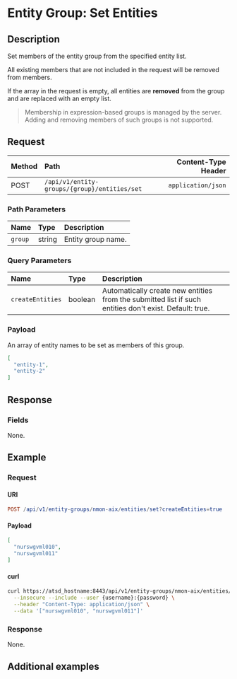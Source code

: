 # Entity Group: Set Entities

## Description

Set members of the entity group from the specified entity list.

All existing members that are not included in the request will be removed from members.

If the array in the request is empty, all entities are **removed** from the group and are replaced with an empty list.

> Membership in expression-based groups is managed by the server. Adding and removing members of such groups is not supported.

## Request

| **Method** | **Path** | **Content-Type Header**|
|:---|:---|---:|
| POST | `/api/v1/entity-groups/{group}/entities/set` | `application/json` |

### Path Parameters

|**Name**|**Type**|**Description**|
|:---|:---|:---|
| `group` |string|Entity group name.|

### Query Parameters

|**Name**|**Type**|**Description**|
|:---|:---|:---|
| `createEntities` | boolean | Automatically create new entities from the submitted list if such entities don't exist. Default: true. |

### Payload

An array of entity names to be set as members of this group.

```json
[
  "entity-1",
  "entity-2"
]
```

## Response

### Fields

None.

## Example

### Request

#### URI

```elm
POST /api/v1/entity-groups/nmon-aix/entities/set?createEntities=true
```

#### Payload

```json
[
  "nurswgvml010",
  "nurswgvml011"
]
```

#### curl

```bash
curl https://atsd_hostname:8443/api/v1/entity-groups/nmon-aix/entities/set?createEntities=true \
  --insecure --include --user {username}:{password} \
  --header "Content-Type: application/json" \
  --data '["nurswgvml010", "nurswgvml011"]'
```

### Response

None.

## Additional examples

